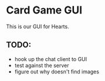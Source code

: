 # Card Game GUI

This is our GUI for Hearts.

## TODO:

- hook up the chat client to GUI
- test against the server
- figure out why doesn't find images
